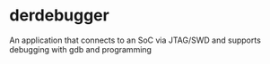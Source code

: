 derdebugger
===========

An application that connects to an SoC via JTAG/SWD and supports debugging with gdb and programming
